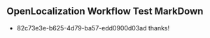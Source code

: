 ## OpenLocalization Workflow Test MarkDown
* 82c73e3e-b625-4d79-ba57-edd0900d03ad 
thanks!<!--HONumber=Mar16_HO4-->
